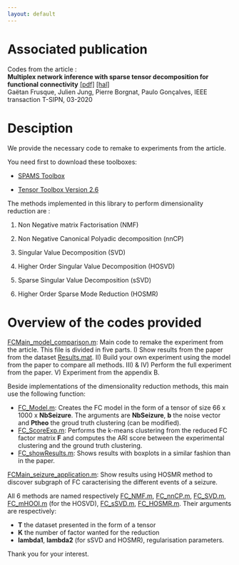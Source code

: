 ```yaml
---
layout: default
---
```

# Associated publication #

Codes from the article : \
**Multiplex network inference with sparse tensor decomposition for functional connectivity** [[pdf]](../Support/IEEE-T-SIPN.pdf) [[hal]](https://hal.inria.fr/hal-02531459/file/IEEE-T-SIPN.pdf)\
Gaëtan Frusque, Julien Jung, Pierre Borgnat, Paulo Gonçalves,
IEEE transaction T-SIPN, 03-2020

# Desciption #

We provide the necessary code to remake to experiments from the article.

You need first to download these toolboxes:

* [SPAMS Toolbox](http://spams-devel.gforge.inria.fr/)

* [Tensor Toolbox Version 2.6](https://www.sandia.gov/~tgkolda/TensorToolbox/index-2.6.html)

The methods implemented in this library to perform dimensionality reduction are : 

1) Non Negative matrix Factorisation (NMF)

2) Non Negative Canonical Polyadic decomposition (nnCP)

3) Singular Value Decomposition (SVD)

4) Higher Order Singular Value Decomposition (HOSVD)

5) Sparse Singular Value Decomposition (sSVD)

6) Higher Order Sparse Mode Reduction (HOSMR)

# Overview of the codes provided #

[FCMain_model_comparison.m](./FCMain_model_comparison.m): Main code to remake the experiment from the article. This file is divided in five parts. I) Show results from the paper from the dataset [Results.mat](./Data/Results.mat). II) Build your own experiment using the model from the paper to compare all methods. III) & IV) Perform the full experiment from the paper. V) Experiment from the appendix B.

Beside implementations of the dimensionality reduction methods, this main use the following function:

* [FC_Model.m](./Fct_source/FC_Model.m): Creates the FC model in the form of a tensor of size 66 x 1000 x **NbSeizure**. The arguments are **NbSeizure**, **b** the noise vector and **Ptheo** the groud truth clustering (can be modified). 
* [FC_ScoreExp.m](./Fct_source/FC_ScoreExp.m): Performs the k-means clustering from the reduced FC factor matrix **F** and computes the ARI score between the experimental clustering and the ground truth clustering.
* [FC_showResults.m](./Fct_source/FC_howResults.m): Shows results with boxplots in a similar fashion than in the paper.

[FCMain_seizure_application.m](./FCMain_seizure_application.m): Show results using HOSMR method to discover subgraph of FC caracterising the different events of a seizure. 

All 6 methods are named respectively [FC_NMF.m](./Fct_source/FC_NMF.m), [FC_nnCP.m](./Fct_source/FC_nnCP.m), [FC_SVD.m](./Fct_source/FC_SVD.m), [FC_mHOOI.m](./Fct_source/FC_mHOOI.m) (for the HOSVD), [FC_sSVD.m](./Fct_source/FC_sSVD.m), [FC_HOSMR.m](./Fct_source/FC_HOSMR.m). Their arguments are respectively:
* **T** the dataset presented in the form of a tensor
* **K** the number of factor wanted for the reduction
* **lambda1**, **lambda2** (for sSVD and HOSMR), regularisation parameters. 

Thank you for your interest. 




